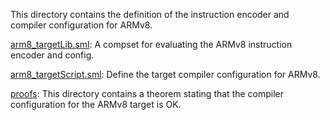 This directory contains the definition of the instruction encoder and
compiler configuration for ARMv8.

[arm8_targetLib.sml](arm8_targetLib.sml):
A compset for evaluating the ARMv8 instruction encoder and config.

[arm8_targetScript.sml](arm8_targetScript.sml):
Define the target compiler configuration for ARMv8.

[proofs](proofs):
This directory contains a theorem stating that the compiler
configuration for the ARMv8 target is OK.

